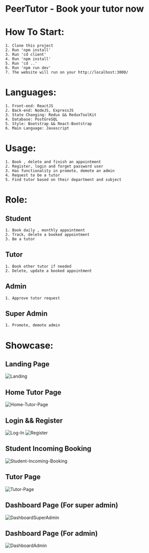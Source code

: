 # PeerTutor - Book your tutor now

# How To Start:

    1. Clone this project
    2. Run 'npm install'
    3. Run 'cd client'
    4. Run 'npm install'
    5. Run 'cd ..'
    6. Run 'npm run dev'
    7. The website will run on your http://localhost:3000/

# Languages:

    1. Front-end: ReactJS
    2. Back-end: NodeJS, ExpressJS
    3. State Changing: Redux && ReduxToolKit
    4. Database: PostGreSQL
    5. Style: Bootstrap && React-Bootstrap
    6. Main Language: Javascript

# Usage:

    1. Book , delete and finish an appointment
    2. Register, login and forget password user
    3. Has functionality in promote, demote an admin
    4. Request to be a tutor
    5. Find tutor based on their department and subject

# Role:

## Student

    1. Book daily , monthly appointment
    2. Track, delete a booked appointment
    3. Be a tutor

## Tutor

    1. Book other tutor if needed
    2. Delete, update a booked appointment

## Admin

    1. Approve tutor request

## Super Admin

    1. Promote, demote admin

# Showcase:

## Landing Page

![Landing](showcase/landingpage.png)

## Home Tutor Page

![Home-Tutor-Page](showcase/home.png)

## Login && Register

![Log-In](showcase/login.png)
![Register](showcase/register.png)

## Student Incoming Booking

![Student-Incoming-Booking](showcase/incoming.png)

## Tutor Page

![Tutor-Page](showcase/tutor.png)

## Dashboard Page (For super admin)

![DashboardSuperAdmin](showcase/dashboard.png)

## Dashboard Page (For admin)

![DashboardAdmin](showcase/admin.png)
